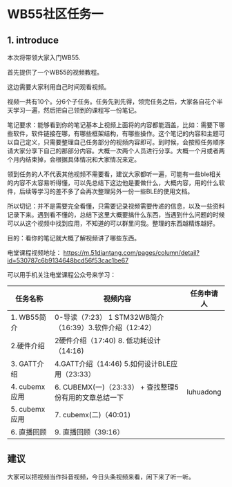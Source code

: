 # WB55社区任务一

## 1. introduce

本次将带领大家入门WB55.

首先提供了一个WB55的视频教程。

这边需要大家利用自己时间观看视频。

视频一共有10个。分6个子任务。任务先到先得，领完任务之后，大家各自花个半天学习一遍，然后把自己领到的课程写一份笔记。



笔记要求：能够看到你的笔记基本上视频上面将的内容都能涵盖，比如：需要下哪些软件，软件链接在哪，有哪些框架结构，有哪些操作。这个笔记的内容和主题可以自己定义，只需要整理自己任务部分的视频内容即可。到时候，会按照任务顺序请大家分享下自己的那部分内容。大概一次两个人员进行分享。大概一个月或者两个月内结束掉，会根据具体情况和大家情况来定。

领到任务的人不代表其他视频不需要看，建议大家都听一遍，可能有一些ble相关的内容不太容易听得懂，可以先总结下这边他是要做什么，大概内容，用的什么软件，后续等学习的差不多了会再次整理另外一份一些BLE的使用文档。





所以切记：并不是需要完全看懂，只需要记录视频需要传递的信息，以及一些资料记录下来。遇到看不懂的，总结下这里大概要搞什么东西，当遇到什么问题的时候可以从这个视频中找到应用，不知道的可以群里问我。整理的东西越精炼越好。



目的：看你的笔记就大概了解视频讲了哪些东西。





电堂课程视频地址：
https://m.51diantang.com/pages/column/detail?id=530787c6b9134648bcd56f53cac1be67


[WB55教学视频]: https://m.51diantang.com/pages/column/detail?id=530787c6b9134648bcd56f53cac1be67





可以用手机关注电堂课程公众号来学习：



| 任务名称      | 视频内容                                                 | 任务申请人 |
| ------------- | -------------------------------------------------------- | ---------- |
| 1. WB55简介   | 0-导读（7:23） 1 STM32WB简介（16:39）3.软件介绍（12:42） |            |
| 2.硬件介绍    | 2硬件介绍（17:40)  8. 低功耗设计（14:16)                 |            |
| 3. GATT介绍   | 4.GATT介绍（14:46)  5.如何设计BLE应用（23:33）           |            |
| 4. cubemx应用 | 6. CUBEMX(一)（23:33） +  查找整理5份有用的文章总结一下 |      luhuadong      |
| 5. cubemx应用 | 7. cubemx(二)（40:01)                                    |            |
| 6. 直播回顾   | 9. 直播回顾（39:16）                                     |            |

## 建议
大家可以把视频当作抖音视频，今日头条视频来看，闲下来了听一听。


